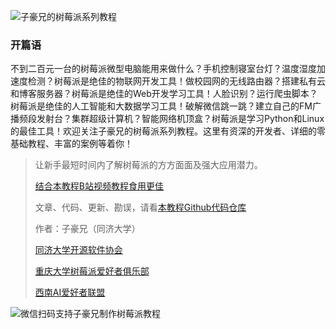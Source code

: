 ![子豪兄的树莓派系列教程](https://upload-images.jianshu.io/upload_images/13714448-bc64c10051174fde.png?imageMogr2/auto-orient/strip%7CimageView2/2/w/1240)

### 开篇语

不到二百元一台的树莓派微型电脑能用来做什么？手机控制寝室台灯？温度湿度加速度检测？树莓派是绝佳的物联网开发工具！做校园网的无线路由器？搭建私有云和博客服务器？树莓派是绝佳的Web开发学习工具！人脸识别？运行爬虫脚本？树莓派是绝佳的人工智能和大数据学习工具！破解微信跳一跳？建立自己的FM广播频段发射台？集群超级计算机？智能网络机顶盒？树莓派是学习Python和Linux的最佳工具！欢迎关注子豪兄的树莓派系列教程。这里有资深的开发者、详细的零基础教程、丰富的案例等着你！

> 让新手最短时间内了解树莓派的方方面面及强大应用潜力。  
>
> [结合本教程B站视频教程食用更佳](https://space.bilibili.com/1900783/#/)   
>
> 文章、代码、更新、勘误，请看[本教程Github代码仓库](https://github.com/TommyZihao/ZihaoTutorialOfRaspberryPi)  
>
> 作者：子豪兄（同济大学）  
>
> [同济大学开源软件协会](https://mirrors.tongji.edu.cn/)   
>
> [重庆大学树莓派爱好者俱乐部](www.maxoyed.com)          
>
> [西南AI爱好者联盟](http://www.qingxzd.com/)

![微信扫码支持子豪兄制作树莓派教程](https://upload-images.jianshu.io/upload_images/13714448-4be7dc29e22207b4.png?imageMogr2/auto-orient/strip%7CimageView2/2/w/300)
